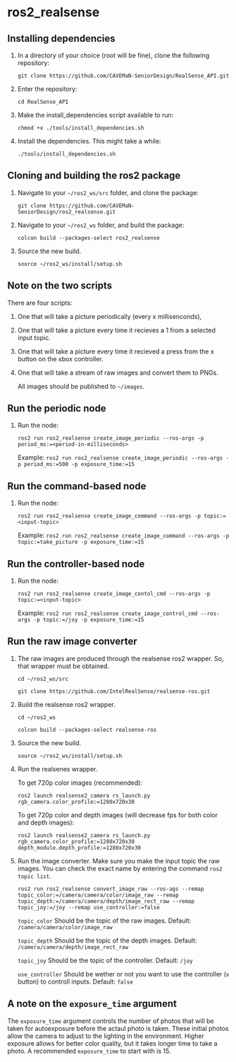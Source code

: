 # ros2_realsense

## Installing dependencies

1. In a directory of your choice (root will be fine), clone the following repository:

    `git clone https://github.com/CAVEMaN-SeniorDesign/RealSense_API.git`

2. Enter the repository:

    `cd RealSense_API`

3. Make the install_dependencies script available to run:

    `chmod +x ./tools/install_dependencies.sh`

4. Install the dependencies. This might take a while:

    `./tools/install_dependencies.sh`

## Cloning and building the ros2 package

1. Navigate to your `~/ros2_ws/src` folder, and clone the package:

    `git clone https://github.com/CAVEMaN-SeniorDesign/ros2_realsense.git`

2. Navigate to your `~/ros2_ws` folder, and build the package:

    `colcon build --packages-select ros2_realsense`

3. Source the new build.

    `source ~/ros2_ws/install/setup.sh`

## Note on the two scripts

There are four scripts: 
1. One that will take a picture periodically (every x millisenconds), 
2. One that will take a picture every time it recieves a 1 from a selected input topic.
3. One that will take a picture every time it recieved a press from the x button on the xbox controller.
4. One that will take a stream of raw images and convert them to PNGs.
    
    All images should be published to `~/images`.

## Run the periodic node

1. Run the node:

    `ros2 run ros2_realsense create_image_periodic --ros-args -p period_ms:=<period-in-milliseconds>`
    
    Example: `ros2 run ros2_realsense create_image_periodic --ros-args -p period_ms:=500 -p exposure_time:=15`

## Run the command-based node

1. Run the node:

    `ros2 run ros2_realsense create_image_command --ros-args -p topic:=<input-topic>`
    
    Example: `ros2 run ros2_realsense create_image_command --ros-args -p topic:=take_picture -p exposure_time:=15`

## Run the controller-based node

1. Run the node:

    `ros2 run ros2_realsense create_image_contol_cmd --ros-args -p topic:=<input-topic>`
    
    Example: `ros2 run ros2_realsense create_image_control_cmd --ros-args -p topic:=/joy -p exposure_time:=15`

## Run the raw image converter

1. The raw images are produced through the realsense ros2 wrapper. So, that wrapper must be obtained.

    `cd ~/ros2_ws/src`

    `git clone https://github.com/IntelRealSense/realsense-ros.git`

2. Build the realsense ros2 wrapper.
    
    `cd ~/ros2_ws`
    
    `colcon build --packages-select realsense-ros`

3. Source the new build.

    `source ~/ros2_ws/install/setup.sh`

4. Run the realsenes wrapper.

    To get 720p color images (recommended):

    `ros2 launch realsense2_camera rs_launch.py rgb_camera.color_profile:=1280x720x30`

    To get 720p color and depth images (will decrease fps for both color and depth images):

    `ros2 launch realsense2_camera rs_launch.py rgb_camera.color_profile:=1280x720x30 depth_module.depth_profile:=1280x720x30`

5. Run the image converter. Make sure you make the input topic the raw images. You can check the exact name by entering the command `ros2 topic list`. 

    `ros2 run ros2_realsense convert_image_raw --ros-ags --remap topic_color:=/camera/camera/color/image_raw --remap topic_depth:=/camera/camera/depth/image_rect_raw --remap topic_joy:=/joy --remap use_controller:=false`

    `topic_color` Should be the topic of the raw images. Default: `/camera/camera/color/image_raw`

    `topic_depth` Should be the topic of the depth images. Default: `/camera/camera/depth/image_rect_raw`

    `topic_joy` Should be the topic of the controller. Default: `/joy`

    `use_controller` Should be wether or not you want to use the controller (`x` button) to controll inputs. Default: `false`

## A note on the `exposure_time` argument


The `exposure_time` argument controls the number of photos that will be taken for autoexposure before the actaul photo is taken. These initial photos allow the camera to adjust to the lighting in the environment. Higher exposure allows for better color quality, but it takes longer time to take a photo. A recommended `exposure_time` to start with is 15.
